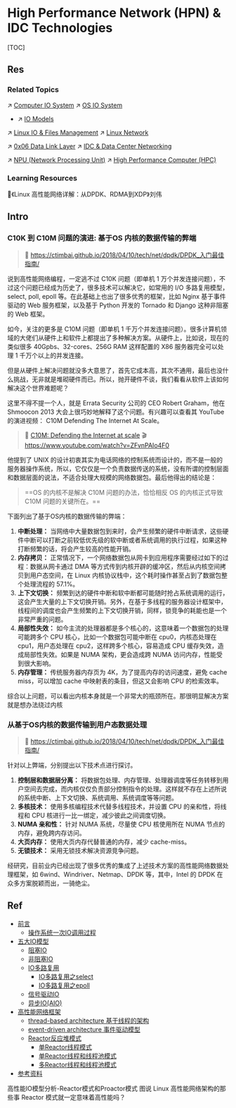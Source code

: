# High Performance Network (HPN) & IDC Technologies

[TOC]



## Res
### Related Topics
↗ [Computer IO System](../../🧬%20Computer%20System/Computer%20Architecture/Computer%20Microarchitectures%20(Computer%20Organization)%20&%20von%20Neumann%20Model/Computer%20IO%20System/Computer%20IO%20System.md)
↗ [OS IO System](../../🧬%20Computer%20System/Operating%20System%20&%20OS%20Kernel%20(Theory%20Part)/OS%20IO%20System/OS%20IO%20System.md)
- ↗ [IO Models](../../🧬%20Computer%20System/Operating%20System%20&%20OS%20Kernel%20(Theory%20Part)/OS%20IO%20System/📌%20IO%20Models/IO%20Models.md)

↗ [Linux IO & Files Management](../../🥷🏼%20Operating%20Systems%20&%20Kernels%20(Engineering%20Part)/Linux%20(Derived%20From%20UNIX%20Family)/🔩%20Linux%20Kernel/Linux%20IO%20&%20Files%20Management/Linux%20IO%20&%20Files%20Management.md)
↗ [Linux Network](../../🥷🏼%20Operating%20Systems%20&%20Kernels%20(Engineering%20Part)/Linux%20(Derived%20From%20UNIX%20Family)/🔩%20Linux%20Kernel/Linux%20IO%20&%20Files%20Management/🎠%20Linux%20Network/Linux%20Network.md)

↗ [0x06 Data Link Layer](../📌%20Computer%20Networking%20Basics%20(Protocol%20Part)/0x06%20Data%20Link%20Layer/0x06%20Data%20Link%20Layer.md)
↗ [IDC & Data Center Networking](IDC%20&%20Data%20Center%20Networking.md)

↗ [NPU (Network Processing Unit)](../../../Embedded%20&%20Internet%20of%20Things/🚟%20Embedded%20Computer%20Systems/Embedded%20Hardwares%20&%20Chips/Computing%20Units%20&%20Chips%20&%20Boards/📌%20ASIC%20(Application-Specific%20Integrated%20Circuit)/Semi-Customized%20ASIC/NPU%20(Network%20Processing%20Unit)/NPU%20(Network%20Processing%20Unit).md)
↗ [High Performance Computer (HPC)](../../../🧠%20Computing%20Methodologies/⚡️%20High%20Performance%20Computing/High%20Performance%20Computer%20(HPC).md)


### Learning Resources
📖《Linux 高性能网络详解：从DPDK、RDMA到XDP》刘伟



## Intro
### C10K 到 C10M 问题的演进: 基于OS 内核的数据传输的弊端
> 📎 https://ctimbai.github.io/2018/04/10/tech/net/dpdk/DPDK_入门最佳指南/

说到高性能网络编程，一定逃不过 C10K 问题（即单机 1 万个并发连接问题），不过这个问题已经成为历史了，很多技术可以解决它，如常用的 I/O 多路复用模型，select, poll, epoll 等。在此基础上也出了很多优秀的框架，比如 Nginx 基于事件驱动的 Web 服务框架，以及基于 Python 开发的 Tornado 和 Django 这种非阻塞的 Web 框架。

如今，关注的更多是 C10M 问题（即单机 1 千万个并发连接问题）。很多计算机领域的大佬们从硬件上和软件上都提出了多种解决方案。从硬件上，比如说，现在的类似很多 40Gpbs、32-cores、256G RAM 这样配置的 X86 服务器完全可以处理 1 千万个以上的并发连接。

但是从硬件上解决问题就没多大意思了，首先它成本高，其次不通用，最后也没什么挑战，无非就是堆砌硬件而已。所以，抛开硬件不谈，我们看看从软件上该如何解决这个世界难题呢？

这里不得不提一个人，就是 Errata Security 公司的 CEO Robert Graham，他在 Shmoocon 2013 大会上很巧妙地解释了这个问题。有兴趣可以查看其 YouTube 的演进视频： C10M Defending The Internet At Scale。

> 📄 [C10M: Defending the Internet at scale](https://www.cs.dartmouth.edu/~sergey/cs258/2013/C10M-Defending-the-Internet-at-Scale-Dartmouth-2013.pdf)
> 🎬 https://www.youtube.com/watch?v=ZFvnPAIo4F0

他提到了 UNIX 的设计初衷其实为电话网络的控制系统而设计的，而不是一般的服务器操作系统，所以，它仅仅是一个负责数据传送的系统，没有所谓的控制层面和数据层面的说法，不适合处理大规模的网络数据包。最后他得出的结论是：

> ==OS 的内核不是解决 C10M 问题的办法，恰恰相反 OS 的内核正式导致 C10M 问题的关键所在。==

下面列出了基于OS内核的数据传输的弊端：
1. **中断处理：** 当网络中大量数据包到来时，会产生频繁的硬件中断请求，这些硬件中断可以打断之前较低优先级的软中断或者系统调用的执行过程，如果这种打断频繁的话，将会产生较高的性能开销。
2. **内存拷贝：** 正常情况下，一个网络数据包从网卡到应用程序需要经过如下的过程：数据从网卡通过 DMA 等方式传到内核开辟的缓冲区，然后从内核空间拷贝到用户态空间，在 Linux 内核协议栈中，这个耗时操作甚至占到了数据包整个处理流程的 57.1%。
3. **上下文切换：** 频繁到达的硬件中断和软中断都可能随时抢占系统调用的运行，这会产生大量的上下文切换开销。另外，在基于多线程的服务器设计框架中，线程间的调度也会产生频繁的上下文切换开销，同样，锁竞争的耗能也是一个非常严重的问题。
4. **局部性失效：** 如今主流的处理器都是多个核心的，这意味着一个数据包的处理可能跨多个 CPU 核心，比如一个数据包可能中断在 cpu0，内核态处理在 cpu1，用户态处理在 cpu2，这样跨多个核心，容易造成 CPU 缓存失效，造成局部性失效。如果是 NUMA 架构，更会造成跨 NUMA 访问内存，性能受到很大影响。
5. **内存管理：** 传统服务器内存页为 4K，为了提高内存的访问速度，避免 cache miss，可以增加 cache 中映射表的条目，但这又会影响 CPU 的检索效率。

综合以上问题，可以看出内核本身就是一个非常大的瓶颈所在。那很明显解决方案就是想办法绕过内核


### 从基于OS内核的数据传输到用户态数据处理
> 📎 https://ctimbai.github.io/2018/04/10/tech/net/dpdk/DPDK_入门最佳指南/

针对以上弊端，分别提出以下技术点进行探讨。
1. **控制层和数据层分离：** 将数据包处理、内存管理、处理器调度等任务转移到用户空间去完成，而内核仅仅负责部分控制指令的处理。这样就不存在上述所说的系统中断、上下文切换、系统调用、系统调度等等问题。
2. **多核技术：** 使用多核编程技术代替多线程技术，并设置 CPU 的亲和性，将线程和 CPU 核进行一比一绑定，减少彼此之间调度切换。
3. **NUMA 亲和性：** 针对 NUMA 系统，尽量使 CPU 核使用所在 NUMA 节点的内存，避免跨内存访问。
4. **大页内存：** 使用大页内存代替普通的内存，减少 cache-miss。
5. **无锁技术：** 采用无锁技术解决资源竞争问题。

经研究，目前业内已经出现了很多优秀的集成了上述技术方案的高性能网络数据处理框架，如 6wind、Windriver、Netmap、DPDK 等，其中，Intel 的 DPDK 在众多方案脱颖而出，一骑绝尘。



## Ref
[👍 IO模型及高性能网络架构分析 | cnblog]: https://www.cnblogs.com/S1mpleBug/p/16711860.html
- [前言](https://www.cnblogs.com/S1mpleBug/p/16711860.html#%E5%89%8D%E8%A8%80)
    - [操作系统一次IO调用过程](https://www.cnblogs.com/S1mpleBug/p/16711860.html#%E6%93%8D%E4%BD%9C%E7%B3%BB%E7%BB%9F%E4%B8%80%E6%AC%A1io%E8%B0%83%E7%94%A8%E8%BF%87%E7%A8%8B)
- [五大IO模型](https://www.cnblogs.com/S1mpleBug/p/16711860.html#%E4%BA%94%E5%A4%A7io%E6%A8%A1%E5%9E%8B)
    - [阻塞IO](https://www.cnblogs.com/S1mpleBug/p/16711860.html#%E9%98%BB%E5%A1%9Eio)
    - [非阻塞IO](https://www.cnblogs.com/S1mpleBug/p/16711860.html#%E9%9D%9E%E9%98%BB%E5%A1%9Eio)
    - [IO多路复用](https://www.cnblogs.com/S1mpleBug/p/16711860.html#io%E5%A4%9A%E8%B7%AF%E5%A4%8D%E7%94%A8)
        - [IO多路复用之select](https://www.cnblogs.com/S1mpleBug/p/16711860.html#io%E5%A4%9A%E8%B7%AF%E5%A4%8D%E7%94%A8%E4%B9%8Bselect)
        - [IO多路复用之epoll](https://www.cnblogs.com/S1mpleBug/p/16711860.html#io%E5%A4%9A%E8%B7%AF%E5%A4%8D%E7%94%A8%E4%B9%8Bepoll)
    - [信号驱动IO](https://www.cnblogs.com/S1mpleBug/p/16711860.html#%E4%BF%A1%E5%8F%B7%E9%A9%B1%E5%8A%A8io)
    - [异步IO(AIO)](https://www.cnblogs.com/S1mpleBug/p/16711860.html#%E5%BC%82%E6%AD%A5ioaio)
- [高性能网络框架](https://www.cnblogs.com/S1mpleBug/p/16711860.html#%E9%AB%98%E6%80%A7%E8%83%BD%E7%BD%91%E7%BB%9C%E6%A1%86%E6%9E%B6)
    - [thread-based architecture 基于线程的架构](https://www.cnblogs.com/S1mpleBug/p/16711860.html#thread-based-architecture-%E5%9F%BA%E4%BA%8E%E7%BA%BF%E7%A8%8B%E7%9A%84%E6%9E%B6%E6%9E%84)
    - [event-driven architecture 事件驱动模型](https://www.cnblogs.com/S1mpleBug/p/16711860.html#event-driven-architecture-%E4%BA%8B%E4%BB%B6%E9%A9%B1%E5%8A%A8%E6%A8%A1%E5%9E%8B)
    - [Reactor反应堆模式](https://www.cnblogs.com/S1mpleBug/p/16711860.html#reactor%E5%8F%8D%E5%BA%94%E5%A0%86%E6%A8%A1%E5%BC%8F)
        - [单Reactor线程模式](https://www.cnblogs.com/S1mpleBug/p/16711860.html#%E5%8D%95reactor%E7%BA%BF%E7%A8%8B%E6%A8%A1%E5%BC%8F)
        - [单Reactor线程和线程池模式](https://www.cnblogs.com/S1mpleBug/p/16711860.html#%E5%8D%95reactor%E7%BA%BF%E7%A8%8B%E5%92%8C%E7%BA%BF%E7%A8%8B%E6%B1%A0%E6%A8%A1%E5%BC%8F)
        - [多Reactor线程和线程池模式](https://www.cnblogs.com/S1mpleBug/p/16711860.html#%E5%A4%9Areactor%E7%BA%BF%E7%A8%8B%E5%92%8C%E7%BA%BF%E7%A8%8B%E6%B1%A0%E6%A8%A1%E5%BC%8F)
- [参考资料](https://www.cnblogs.com/S1mpleBug/p/16711860.html#%E5%8F%82%E8%80%83%E8%B5%84%E6%96%99)

高性能IO模型分析-Reactor模式和Proactor模式
图说 Linux 高性能网络架构的那些事
Reactor 模式就一定意味着高性能吗？

[👍 比较 RoCE、InfiniBand 和 TCP 网络：选择正确的高性能协议]: https://ascentoptics.com/blog/cn/comparing-roce-infiniband-and-tcp-networks-choosing-the-right-high-performance-protocol/

